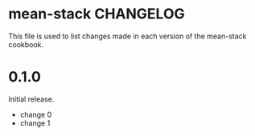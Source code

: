 # mean-stack CHANGELOG

This file is used to list changes made in each version of the mean-stack cookbook.

# 0.1.0

Initial release.

- change 0
- change 1

